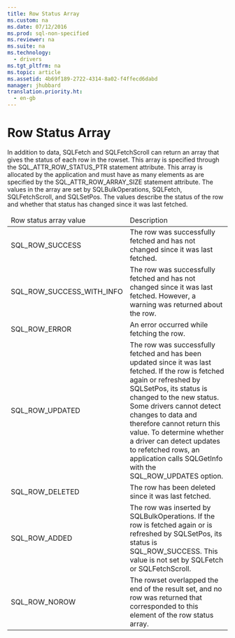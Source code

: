 ```yaml
---
title: Row Status Array
ms.custom: na
ms.date: 07/12/2016
ms.prod: sql-non-specified
ms.reviewer: na
ms.suite: na
ms.technology: 
  - drivers
ms.tgt_pltfrm: na
ms.topic: article
ms.assetid: 4b69f189-2722-4314-8a02-f4ffecd6dabd
manager: jhubbard
translation.priority.ht: 
  - en-gb
---
```

# Row Status Array
<?xml version="1.0" encoding="utf-8"?>
<developerConceptualDocument xmlns="http://ddue.schemas.microsoft.com/authoring/2003/5" xmlns:xlink="http://www.w3.org/1999/xlink" xmlns:xsi="http://www.w3.org/2001/XMLSchema-instance" xsi:schemaLocation="http://ddue.schemas.microsoft.com/authoring/2003/5 http://dduestorage.blob.core.windows.net/ddueschema/developer.xsd">
  <introduction>
    <para>In addition to data, <legacyBold>SQLFetch</legacyBold> and <legacyBold>SQLFetchScroll</legacyBold> can return an array that gives the status of each row in the rowset. This array is specified through the SQL_ATTR_ROW_STATUS_PTR statement attribute. This array is allocated by the application and must have as many elements as are specified by the SQL_ATTR_ROW_ARRAY_SIZE statement attribute. The values in the array are set by <legacyBold>SQLBulkOperations</legacyBold>, <legacyBold>SQLFetch</legacyBold>, <legacyBold>SQLFetchScroll</legacyBold>, and <legacyBold>SQLSetPos. </legacyBold>The values describe the status of the row and whether that status has changed since it was last fetched.</para>
    <table xmlns:caps="http://schemas.microsoft.com/build/caps/2013/11">
      <thead>
        <tr>
          <TD>
            <para>Row status array value</para>
          </TD>
          <TD>
            <para>Description</para>
          </TD>
        </tr>
      </thead>
      <tbody>
        <tr>
          <TD>
            <para>SQL_ROW_SUCCESS</para>
          </TD>
          <TD>
            <para>The row was successfully fetched and has not changed since it was last fetched.</para>
          </TD>
        </tr>
        <tr>
          <TD>
            <para>SQL_ROW_SUCCESS_WITH_INFO</para>
          </TD>
          <TD>
            <para>The row was successfully fetched and has not changed since it was last fetched. However, a warning was returned about the row.</para>
          </TD>
        </tr>
        <tr>
          <TD>
            <para>SQL_ROW_ERROR</para>
          </TD>
          <TD>
            <para>An error occurred while fetching the row.</para>
          </TD>
        </tr>
        <tr>
          <TD>
            <para>SQL_ROW_UPDATED</para>
          </TD>
          <TD>
            <para>The row was successfully fetched and has been updated since it was last fetched. If the row is fetched again or refreshed by <legacyBold>SQLSetPos</legacyBold>, its status is changed to the new status.</para>
            <para>Some drivers cannot detect changes to data and therefore cannot return this value. To determine whether a driver can detect updates to refetched rows, an application calls <legacyBold>SQLGetInfo</legacyBold> with the SQL_ROW_UPDATES option.</para>
          </TD>
        </tr>
        <tr>
          <TD>
            <para>SQL_ROW_DELETED</para>
          </TD>
          <TD>
            <para>The row has been deleted since it was last fetched.</para>
          </TD>
        </tr>
        <tr>
          <TD>
            <para>SQL_ROW_ADDED</para>
          </TD>
          <TD>
            <para>The row was inserted by <legacyBold>SQLBulkOperations</legacyBold>. If the row is fetched again or is refreshed by <legacyBold>SQLSetPos</legacyBold>, its status is SQL_ROW_SUCCESS.</para>
            <para>This value is not set by <legacyBold>SQLFetch</legacyBold> or <legacyBold>SQLFetchScroll</legacyBold>.</para>
          </TD>
        </tr>
        <tr>
          <TD>
            <para>SQL_ROW_NOROW</para>
          </TD>
          <TD>
            <para>The rowset overlapped the end of the result set, and no row was returned that corresponded to this element of the row status array.</para>
          </TD>
        </tr>
      </tbody>
    </table>
  </introduction>
  <relatedTopics />
</developerConceptualDocument>